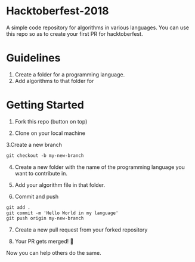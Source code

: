 # Hacktoberfest-2018
A simple code repository for algorithms in various languages.
You can use this repo so as to create your first PR for hacktoberfest.

# Guidelines
1. Create a folder for a programming language.
2. Add algorithms to that folder for

# Getting Started

1. Fork this repo (button on top)

2. Clone on your local machine

3.Create a new branch

```markdown
git checkout -b my-new-branch
```

4. Create a new folder with the name of the programming language you want to contribute in.

5. Add your algorithm file in that folder.

6. Commit and push

```markdown
git add .
git commit -m 'Hello World in my language'
git push origin my-new-branch
```

7. Create a new pull request from your forked repository

8. Your PR gets merged! 🎃

Now you can help others do the same.
